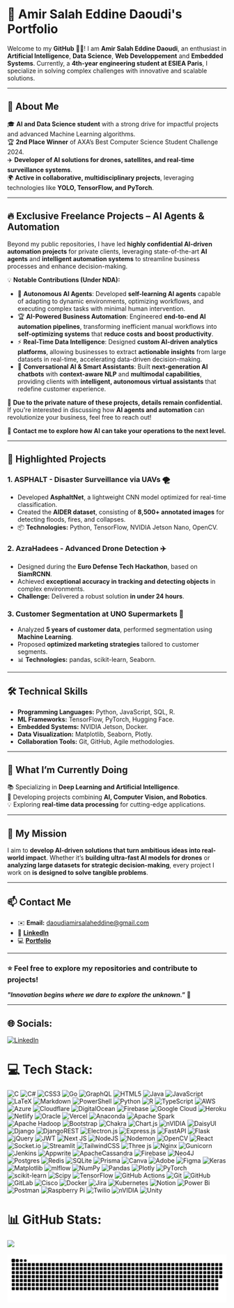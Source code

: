 # 🚀 Amir Salah Eddine Daoudi's Portfolio  

Welcome to my **GitHub** 👨‍💻! I am **Amir Salah Eddine Daoudi**, an enthusiast in **Artificial Intelligence**, **Data Science**, **Web Developpement** and **Embedded Systems**. Currently, a **4th-year engineering student at ESIEA Paris**, I specialize in solving complex challenges with innovative and scalable solutions.  

---

## 🌟 About Me  

🎓 **AI and Data Science student** with a strong drive for impactful projects and advanced Machine Learning algorithms.  
🏆 **2nd Place Winner** of AXA’s Best Computer Science Student Challenge 2024.  
✈️ **Developer of AI solutions for drones, satellites, and real-time surveillance systems**.  
🌍 **Active in collaborative, multidisciplinary projects**, leveraging technologies like **YOLO, TensorFlow, and PyTorch**.  

---

## 🔥 Exclusive Freelance Projects – AI Agents & Automation  

Beyond my public repositories, I have led **highly confidential AI-driven automation projects** for private clients, leveraging state-of-the-art **AI agents** and **intelligent automation systems** to streamline business processes and enhance decision-making.  

💡 **Notable Contributions (Under NDA):**  
- 🚀 **Autonomous AI Agents**: Developed **self-learning AI agents** capable of adapting to dynamic environments, optimizing workflows, and executing complex tasks with minimal human intervention.  
- 🏆 **AI-Powered Business Automation**: Engineered **end-to-end AI automation pipelines**, transforming inefficient manual workflows into **self-optimizing systems** that **reduce costs and boost productivity**.  
- ⚡ **Real-Time Data Intelligence**: Designed **custom AI-driven analytics platforms**, allowing businesses to extract **actionable insights** from large datasets in real-time, accelerating data-driven decision-making.  
- 🤖 **Conversational AI & Smart Assistants**: Built **next-generation AI chatbots** with **context-aware NLP** and **multimodal capabilities**, providing clients with **intelligent, autonomous virtual assistants** that redefine customer experience.  

🚨 **Due to the private nature of these projects, details remain confidential.** If you're interested in discussing how **AI agents and automation** can revolutionize your business, feel free to reach out!  

📩 **Contact me to explore how AI can take your operations to the next level.**  

---

## 🔑 Highlighted Projects  

### **1. ASPHALT - Disaster Surveillance via UAVs 🌪️**  
- Developed **AsphaltNet**, a lightweight CNN model optimized for real-time classification.  
- Created the **AIDER dataset**, consisting of **8,500+ annotated images** for detecting floods, fires, and collapses.  
- 📦 **Technologies:** Python, TensorFlow, NVIDIA Jetson Nano, OpenCV.  

### **2. AzraHadees - Advanced Drone Detection ✈️**  
- Designed during the **Euro Defense Tech Hackathon**, based on **SiamRCNN**.  
- Achieved **exceptional accuracy in tracking and detecting objects** in complex environments.  
- **Challenge:** Delivered a robust solution **in under 24 hours**.  

### **3. Customer Segmentation at UNO Supermarkets 🛒**  
- Analyzed **5 years of customer data**, performed segmentation using **Machine Learning**.  
- Proposed **optimized marketing strategies** tailored to customer segments.  
- 📊 **Technologies:** pandas, scikit-learn, Seaborn.  

---

## 🛠️ Technical Skills  

- **Programming Languages:** Python, JavaScript, SQL, R.  
- **ML Frameworks:** TensorFlow, PyTorch, Hugging Face.  
- **Embedded Systems:** NVIDIA Jetson, Docker.  
- **Data Visualization:** Matplotlib, Seaborn, Plotly.  
- **Collaboration Tools:** Git, GitHub, Agile methodologies.  

---

## 🌱 What I’m Currently Doing  

📚 Specializing in **Deep Learning and Artificial Intelligence**.  
🤖 Developing projects combining **AI, Computer Vision, and Robotics**.  
💡 Exploring **real-time data processing** for cutting-edge applications.  

---

## 🧭 My Mission  

I aim to **develop AI-driven solutions that turn ambitious ideas into real-world impact**. Whether it’s **building ultra-fast AI models for drones** or **analyzing large datasets for strategic decision-making**, every project I work on **is designed to solve tangible problems**.  

---

## 📫 Contact Me  

- ✉️ **Email:** daoudiamirsalaheddine@gmail.com 
- 🔗 **[LinkedIn](https://linkedin.com/in/amir-salah-eddine-daoudi)**  
- 💻 **[Portfolio](https://daoudiamir.github.io/home)**  

---

### ⭐️ Feel free to explore my repositories and contribute to projects!  
**_"Innovation begins where we dare to explore the unknown."_** 🚀  

---


## 🌐 Socials:
[![LinkedIn](https://img.shields.io/badge/LinkedIn-%230077B5.svg?logo=linkedin&logoColor=white)](https://www.linkedin.com/in/amir-salah-eddine-daoudi/) 

# 💻 Tech Stack:
![C](https://img.shields.io/badge/c-%2300599C.svg?style=flat&logo=c&logoColor=white) ![C#](https://img.shields.io/badge/c%23-%23239120.svg?style=flat&logo=csharp&logoColor=white) ![CSS3](https://img.shields.io/badge/css3-%231572B6.svg?style=flat&logo=css3&logoColor=white) ![Go](https://img.shields.io/badge/go-%2300ADD8.svg?style=flat&logo=go&logoColor=white) ![GraphQL](https://img.shields.io/badge/-GraphQL-E10098?style=flat&logo=graphql&logoColor=white) ![HTML5](https://img.shields.io/badge/html5-%23E34F26.svg?style=flat&logo=html5&logoColor=white) ![Java](https://img.shields.io/badge/java-%23ED8B00.svg?style=flat&logo=openjdk&logoColor=white) ![JavaScript](https://img.shields.io/badge/javascript-%23323330.svg?style=flat&logo=javascript&logoColor=%23F7DF1E) ![LaTeX](https://img.shields.io/badge/latex-%23008080.svg?style=flat&logo=latex&logoColor=white) ![Markdown](https://img.shields.io/badge/markdown-%23000000.svg?style=flat&logo=markdown&logoColor=white) ![PowerShell](https://img.shields.io/badge/PowerShell-%235391FE.svg?style=flat&logo=powershell&logoColor=white) ![Python](https://img.shields.io/badge/python-3670A0?style=flat&logo=python&logoColor=ffdd54) ![R](https://img.shields.io/badge/r-%23276DC3.svg?style=flat&logo=r&logoColor=white) ![TypeScript](https://img.shields.io/badge/typescript-%23007ACC.svg?style=flat&logo=typescript&logoColor=white) ![AWS](https://img.shields.io/badge/AWS-%23FF9900.svg?style=flat&logo=amazon-aws&logoColor=white) ![Azure](https://img.shields.io/badge/azure-%230072C6.svg?style=flat&logo=microsoftazure&logoColor=white) ![Cloudflare](https://img.shields.io/badge/Cloudflare-F38020?style=flat&logo=Cloudflare&logoColor=white) ![DigitalOcean](https://img.shields.io/badge/DigitalOcean-%230167ff.svg?style=flat&logo=digitalOcean&logoColor=white) ![Firebase](https://img.shields.io/badge/firebase-%23039BE5.svg?style=flat&logo=firebase) ![Google Cloud](https://img.shields.io/badge/GoogleCloud-%234285F4.svg?style=flat&logo=google-cloud&logoColor=white) ![Heroku](https://img.shields.io/badge/heroku-%23430098.svg?style=flat&logo=heroku&logoColor=white) ![Netlify](https://img.shields.io/badge/netlify-%23000000.svg?style=flat&logo=netlify&logoColor=#00C7B7) ![Oracle](https://img.shields.io/badge/Oracle-F80000?style=flat&logo=oracle&logoColor=white) ![Vercel](https://img.shields.io/badge/vercel-%23000000.svg?style=flat&logo=vercel&logoColor=white) ![Anaconda](https://img.shields.io/badge/Anaconda-%2344A833.svg?style=flat&logo=anaconda&logoColor=white) ![Apache Spark](https://img.shields.io/badge/Apache%20Spark-FDEE21?style=flat&logo=apachespark&logoColor=black) ![Apache Hadoop](https://img.shields.io/badge/Apache%20Hadoop-66CCFF?style=flat&logo=apachehadoop&logoColor=black) ![Bootstrap](https://img.shields.io/badge/bootstrap-%238511FA.svg?style=flat&logo=bootstrap&logoColor=white) ![Chakra](https://img.shields.io/badge/chakra-%234ED1C5.svg?style=flat&logo=chakraui&logoColor=white) ![Chart.js](https://img.shields.io/badge/chart.js-F5788D.svg?style=flat&logo=chart.js&logoColor=white) ![nVIDIA](https://img.shields.io/badge/cuda-000000.svg?style=flat&logo=nVIDIA&logoColor=green) ![DaisyUI](https://img.shields.io/badge/daisyui-5A0EF8?style=flat&logo=daisyui&logoColor=white) ![Django](https://img.shields.io/badge/django-%23092E20.svg?style=flat&logo=django&logoColor=white) ![DjangoREST](https://img.shields.io/badge/DJANGO-REST-ff1709?style=flat&logo=django&logoColor=white&color=ff1709&labelColor=gray) ![Electron.js](https://img.shields.io/badge/Electron-191970?style=flat&logo=Electron&logoColor=white) ![Express.js](https://img.shields.io/badge/express.js-%23404d59.svg?style=flat&logo=express&logoColor=%2361DAFB) ![FastAPI](https://img.shields.io/badge/FastAPI-005571?style=flat&logo=fastapi) ![Flask](https://img.shields.io/badge/flask-%23000.svg?style=flat&logo=flask&logoColor=white) ![jQuery](https://img.shields.io/badge/jquery-%230769AD.svg?style=flat&logo=jquery&logoColor=white) ![JWT](https://img.shields.io/badge/JWT-black?style=flat&logo=JSON%20web%20tokens) ![Next JS](https://img.shields.io/badge/Next-black?style=flat&logo=next.js&logoColor=white) ![NodeJS](https://img.shields.io/badge/node.js-6DA55F?style=flat&logo=node.js&logoColor=white) ![Nodemon](https://img.shields.io/badge/NODEMON-%23323330.svg?style=flat&logo=nodemon&logoColor=%BBDEAD) ![OpenCV](https://img.shields.io/badge/opencv-%23white.svg?style=flat&logo=opencv&logoColor=white) ![React](https://img.shields.io/badge/react-%2320232a.svg?style=flat&logo=react&logoColor=%2361DAFB) ![Socket.io](https://img.shields.io/badge/Socket.io-black?style=flat&logo=socket.io&badgeColor=010101) ![Streamlit](https://img.shields.io/badge/Streamlit-%23FE4B4B.svg?style=flat&logo=streamlit&logoColor=white) ![TailwindCSS](https://img.shields.io/badge/tailwindcss-%2338B2AC.svg?style=flat&logo=tailwind-css&logoColor=white) ![Three js](https://img.shields.io/badge/threejs-black?style=flat&logo=three.js&logoColor=white) ![Nginx](https://img.shields.io/badge/nginx-%23009639.svg?style=flat&logo=nginx&logoColor=white) ![Gunicorn](https://img.shields.io/badge/gunicorn-%298729.svg?style=flat&logo=gunicorn&logoColor=white) ![Jenkins](https://img.shields.io/badge/jenkins-%232C5263.svg?style=flat&logo=jenkins&logoColor=white) ![Appwrite](https://img.shields.io/badge/Appwrite-%23FD366E.svg?style=flat&logo=appwrite&logoColor=white) ![ApacheCassandra](https://img.shields.io/badge/cassandra-%231287B1.svg?style=flat&logo=apache-cassandra&logoColor=white) ![Firebase](https://img.shields.io/badge/firebase-a08021?style=flat&logo=firebase&logoColor=ffcd34) ![Neo4J](https://img.shields.io/badge/Neo4j-008CC1?style=flat&logo=neo4j&logoColor=white) ![Postgres](https://img.shields.io/badge/postgres-%23316192.svg?style=flat&logo=postgresql&logoColor=white) ![Redis](https://img.shields.io/badge/redis-%23DD0031.svg?style=flat&logo=redis&logoColor=white) ![SQLite](https://img.shields.io/badge/sqlite-%2307405e.svg?style=flat&logo=sqlite&logoColor=white) ![Prisma](https://img.shields.io/badge/Prisma-3982CE?style=flat&logo=Prisma&logoColor=white) ![Canva](https://img.shields.io/badge/Canva-%2300C4CC.svg?style=flat&logo=Canva&logoColor=white) ![Adobe](https://img.shields.io/badge/adobe-%23FF0000.svg?style=flat&logo=adobe&logoColor=white) ![Figma](https://img.shields.io/badge/figma-%23F24E1E.svg?style=flat&logo=figma&logoColor=white) ![Keras](https://img.shields.io/badge/Keras-%23D00000.svg?style=flat&logo=Keras&logoColor=white) ![Matplotlib](https://img.shields.io/badge/Matplotlib-%23ffffff.svg?style=flat&logo=Matplotlib&logoColor=black) ![mlflow](https://img.shields.io/badge/mlflow-%23d9ead3.svg?style=flat&logo=numpy&logoColor=blue) ![NumPy](https://img.shields.io/badge/numpy-%23013243.svg?style=flat&logo=numpy&logoColor=white) ![Pandas](https://img.shields.io/badge/pandas-%23150458.svg?style=flat&logo=pandas&logoColor=white) ![Plotly](https://img.shields.io/badge/Plotly-%233F4F75.svg?style=flat&logo=plotly&logoColor=white) ![PyTorch](https://img.shields.io/badge/PyTorch-%23EE4C2C.svg?style=flat&logo=PyTorch&logoColor=white) ![scikit-learn](https://img.shields.io/badge/scikit--learn-%23F7931E.svg?style=flat&logo=scikit-learn&logoColor=white) ![Scipy](https://img.shields.io/badge/SciPy-%230C55A5.svg?style=flat&logo=scipy&logoColor=%white) ![TensorFlow](https://img.shields.io/badge/TensorFlow-%23FF6F00.svg?style=flat&logo=TensorFlow&logoColor=white) ![GitHub Actions](https://img.shields.io/badge/github%20actions-%232671E5.svg?style=flat&logo=githubactions&logoColor=white) ![Git](https://img.shields.io/badge/git-%23F05033.svg?style=flat&logo=git&logoColor=white) ![GitHub](https://img.shields.io/badge/github-%23121011.svg?style=flat&logo=github&logoColor=white) ![GitLab](https://img.shields.io/badge/gitlab-%23181717.svg?style=flat&logo=gitlab&logoColor=white) ![Cisco](https://img.shields.io/badge/cisco-%23049fd9.svg?style=flat&logo=cisco&logoColor=black) ![Docker](https://img.shields.io/badge/docker-%230db7ed.svg?style=flat&logo=docker&logoColor=white) ![Jira](https://img.shields.io/badge/jira-%230A0FFF.svg?style=flat&logo=jira&logoColor=white) ![Kubernetes](https://img.shields.io/badge/kubernetes-%23326ce5.svg?style=flat&logo=kubernetes&logoColor=white) ![Notion](https://img.shields.io/badge/Notion-%23000000.svg?style=flat&logo=notion&logoColor=white) ![Power Bi](https://img.shields.io/badge/power_bi-F2C811?style=flat&logo=powerbi&logoColor=black) ![Postman](https://img.shields.io/badge/Postman-FF6C37?style=flat&logo=postman&logoColor=white) ![Raspberry Pi](https://img.shields.io/badge/-Raspberry_Pi-C51A4A?style=flat&logo=Raspberry-Pi) ![Twilio](https://img.shields.io/badge/Twilio-F22F46?style=flat&logo=Twilio&logoColor=white) ![nVIDIA](https://img.shields.io/badge/nVIDIA-%2376B900.svg?style=flat&logo=nVIDIA&logoColor=white) ![Unity](https://img.shields.io/badge/unity-%23000000.svg?style=flat&logo=unity&logoColor=white)
# 📊 GitHub Stats:

![](https://github-readme-stats.vercel.app/api/top-langs/?username=DaoudiAmir&theme=dark&hide_border=false&include_all_commits=true&count_private=true&layout=compact)

<picture>
  <source media="(prefers-color-scheme: dark)" srcset="github-snake-dark.svg" />
  <source media="(prefers-color-scheme: light)" srcset="github-snake.svg" />
  <img alt="github-snake" src="github-snake.svg" />
</picture>
